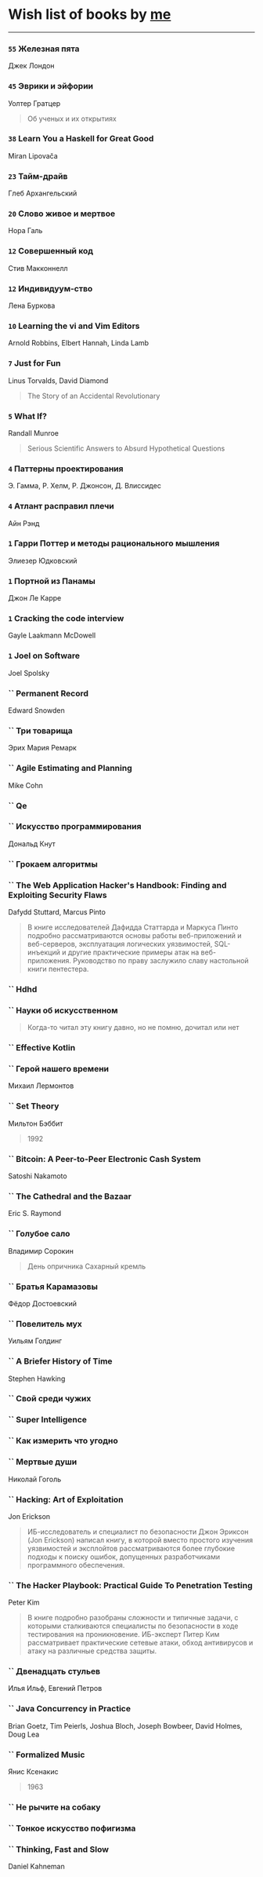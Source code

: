 # Wish list of books by [me](http://www.knigopis.com/#/me/books?u=381417697-yandex)
---

### `55` Железная пята
Джек Лондон

### `45` Эврики и эйфории
Уолтер Гратцер
> Об ученых и их открытиях

### `38` Learn You a Haskell for Great Good
Miran Lipovača

### `23` Тайм-драйв
Глеб Архангельский

### `20` Слово живое и мертвое
Нора Галь

### `12` Совершенный код
Стив Макконнелл

### `12` Индивидуум-ство
Лена Буркова

### `10` Learning the vi and Vim Editors
Arnold Robbins, Elbert Hannah, Linda Lamb

### `7` Just for Fun
Linus Torvalds, David Diamond
> The Story of an Accidental Revolutionary

### `5` What If?
Randall Munroe
> Serious Scientific Answers to Absurd Hypothetical Questions

### `4` Паттерны проектирования
Э. Гамма, Р. Хелм, Р. Джонсон, Д. Влиссидес

### `4` Атлант расправил плечи
Айн Рэнд

### `1` Гарри Поттер и методы рационального мышления
Элиезер Юдковский

### `1` Портной из Панамы
Джон Ле Карре

### `1` Cracking the code interview
Gayle Laakmann McDowell

### `1` Joel on Software
Joel Spolsky

### `` Permanent Record
Edward Snowden

### `` Три товарища
Эрих Мария Ремарк

### `` Agile Estimating and Planning
Mike Cohn

### `` Qe

### `` Искусство программирования
Дональд Кнут

### `` Грокаем алгоритмы

### `` The Web Application Hacker's Handbook: Finding and Exploiting Security Flaws
Dafydd Stuttard, Marcus Pinto
> В книге исследователей Дафидда Статтарда и Маркуса Пинто подробно рассматриваются основы работы веб-приложений и веб-серверов, эксплуатация логических уязвимостей, SQL-инъекций и другие практические примеры атак на веб-приложения. Руководство по праву заслужило славу настольной книги пентестера.

### `` Hdhd

### `` Науки об искусственном
> Когда-то читал эту книгу давно, но не помню, дочитал или нет

### `` Effective Kotlin

### `` Герой нашего времени
Михаил Лермонтов

### `` Set Theory
Мильтон Бэббит
> 1992

### `` Bitcoin: A Peer-to-Peer Electronic Cash System
Satoshi Nakamoto

### `` The Cathedral and the Bazaar
Eric S. Raymond

### `` Голубое сало
Владимир Сорокин
> День опричника
> Сахарный кремль

### `` Братья Карамазовы
Фёдор Достоевский

### `` Повелитель мух
Уильям Голдинг

### `` A Briefer History of Time
Stephen Hawking

### `` Свой среди чужих

### `` Super Intelligence

### `` Как измерить что угодно

### `` Мертвые души
Николай Гоголь

### `` Hacking: Art of Exploitation
Jon Erickson
> ИБ-исследователь и специалист по безопасности Джон Эриксон (Jon Erickson) написал книгу, в которой вместо простого изучения уязвимостей и эксплойтов рассматриваются более глубокие подходы к поиску ошибок, допущенных разработчиками программного обеспечения.

### `` The Hacker Playbook: Practical Guide To Penetration Testing
Peter Kim
> В книге подробно разобраны сложности и типичные задачи, с которыми сталкиваются специалисты по безопасности в ходе тестирования на проникновение. ИБ-эксперт Питер Ким рассматривает практические сетевые атаки, обход антивирусов и атаку на различные средства защиты.

### `` Двенадцать стульев
Илья Ильф, Евгений Петров

### `` Java Concurrency in Practice
Brian Goetz,‎ Tim Peierls,‎ Joshua Bloch,‎ Joseph Bowbeer,‎ David Holmes,‎ Doug Lea

### `` Formalized Music
Янис Ксенакис
> 1963

### `` Не рычите на собаку

### `` Тонкое искусство пофигизма

### `` Thinking, Fast and Slow
Daniel Kahneman

